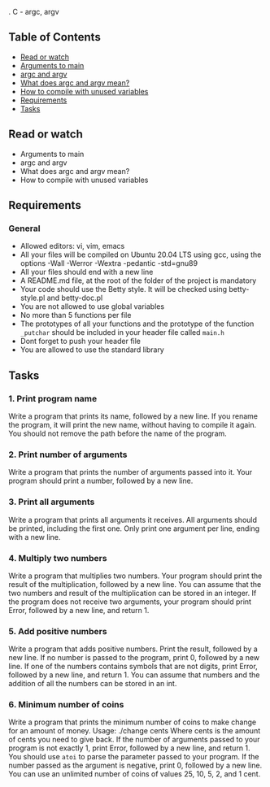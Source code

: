 . C - argc, argv

## Table of Contents
- [Read or watch](#read-or-watch)
- [Arguments to main](#arguments-to-main)
- [argc and argv](#argc-and-argv)
- [What does argc and argv mean?](#what-does-argc-and-argv-mean)
- [How to compile with unused variables](#how-to-compile-with-unused-variables)
- [Requirements](#requirements)
- [Tasks](#tasks)

## Read or watch

- Arguments to main
- argc and argv
- What does argc and argv mean?
- How to compile with unused variables

## Requirements

### General
- Allowed editors: vi, vim, emacs
- All your files will be compiled on Ubuntu 20.04 LTS using gcc, using the options -Wall -Werror -Wextra -pedantic -std=gnu89
- All your files should end with a new line
- A README.md file, at the root of the folder of the project is mandatory
- Your code should use the Betty style. It will be checked using betty-style.pl and betty-doc.pl
- You are not allowed to use global variables
- No more than 5 functions per file
- The prototypes of all your functions and the prototype of the function `_putchar` should be included in your header file called `main.h`
- Dont forget to push your header file
- You are allowed to use the standard library

## Tasks

### 1. Print program name
Write a program that prints its name, followed by a new line.
If you rename the program, it will print the new name, without having to compile it again.
You should not remove the path before the name of the program.

### 2. Print number of arguments
Write a program that prints the number of arguments passed into it.
Your program should print a number, followed by a new line.

### 3. Print all arguments
Write a program that prints all arguments it receives.
All arguments should be printed, including the first one.
Only print one argument per line, ending with a new line.

### 4. Multiply two numbers
Write a program that multiplies two numbers.
Your program should print the result of the multiplication, followed by a new line.
You can assume that the two numbers and result of the multiplication can be stored in an integer.
If the program does not receive two arguments, your program should print Error, followed by a new line, and return 1.

### 5. Add positive numbers
Write a program that adds positive numbers.
Print the result, followed by a new line.
If no number is passed to the program, print 0, followed by a new line.
If one of the numbers contains symbols that are not digits, print Error, followed by a new line, and return 1.
You can assume that numbers and the addition of all the numbers can be stored in an int.

### 6. Minimum number of coins
Write a program that prints the minimum number of coins to make change for an amount of money.
Usage: ./change cents
Where cents is the amount of cents you need to give back.
If the number of arguments passed to your program is not exactly 1, print Error, followed by a new line, and return 1.
You should use `atoi` to parse the parameter passed to your program.
If the number passed as the argument is negative, print 0, followed by a new line.
You can use an unlimited number of coins of values 25, 10, 5, 2, and 1 cent.

